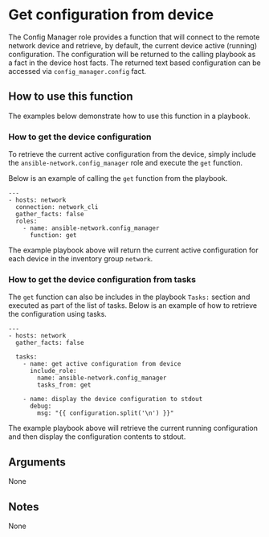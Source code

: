 # Get configuration from device

The Config Manager role provides a function that will connect to the remote
network device and retrieve, by default, the current device active (running)
configuration.  The configuration will be returned to the calling playbook as a
fact in the device host facts.  The returned text based configuration can be
accessed via `config_manager.config` fact.

## How to use this function

The examples below demonstrate how to use this function in a playbook.

### How to get the device configuration

To retrieve the current active configuration from the device, simply include
the `ansible-network.config_manager` role and execute the `get` function.  

Below is an example of calling the `get` function from the playbook.

```
---
- hosts: network
  connection: network_cli
  gather_facts: false
  roles:
    - name: ansible-network.config_manager
      function: get

```

The example playbook above will return the current active configuration for
each device in the inventory group `network`.

### How to get the device configuration from tasks

The `get` function can also be includes in the playbook `Tasks:` section and
executed as part of the list of tasks.  Below is an example of how to retrieve
the configuration using tasks.

```
---
- hosts: network
  gather_facts: false

  tasks:
    - name: get active configuration from device
      include_role:
        name: ansible-network.config_manager
        tasks_from: get

    - name: display the device configuration to stdout
      debug:
        msg: "{{ configuration.split('\n') }}"
```

The example playbook above will retrieve the current running configuration and
then display the configuration contents to stdout.

## Arguments

None

## Notes

None
